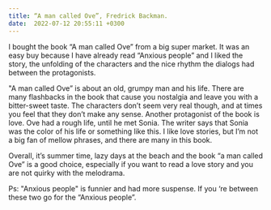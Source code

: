 ```yaml
---
title: “A man called Ove”, Fredrick Backman. 
date:  2022-07-12 20:55:11 +0300
---
```



I bought the book “A man called Ove” from a big super market. It was an easy buy because I have already read “Anxious people” and I liked the story, the unfolding of the characters and the nice rhythm the dialogs had between the protagonists.


"A man called Ove” is about an old, grumpy man and his life. There are many flashbacks in the book that cause you nostalgia and leave you with a bitter-sweet taste. The characters don’t seem very real though, and at times you feel that they don’t make any sense. Αnother protagonist of the book is love. Ove had a rough life, until he met Sonia. The writer says that Sonia was the color of his life or something like this. I like love stories, but I’m not a big fan of mellow phrases, and there are many in this book.


Overall, it’s summer time, lazy days at the beach and the book “a man called Ove” is a good choice, especially if you want to read a love story and you are not quirky with the melodrama.

Ps: "Anxious people" is funnier and had more suspense. If you ‘re between these two go for the “Anxious people”.


